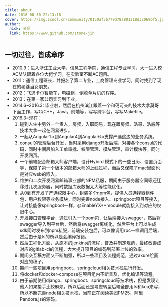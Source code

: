 ```yaml
---
title: about
date: 2018-08-30 22:13:18
cover: https://img.zcool.cn/community/0150af5b779d78a801218d32069bf5.jpg@1280w_1l_2o_100sh.webp
author: 
  nick: 金炳
  link: https://www.github.com/stone-jin
---
```


## 一切过往，皆成章序
- 2010.9：进入浙江工业大学，信息工程学院，通信工程专业学习，大一进入校ACM队跟着各位大佬学习，在实验室不断AC题目。
- 2011：通信工程班长，并报名了第二专业，工商管理专业学习，同时找到了现在的老婆当女朋友。
- 2012：飞思卡尔智能车，电磁组，倒腾单片机的程序。
- 2013：在第一家公司实习到毕业。
- 2014.6~2016.3: 毕业啦，然后在杭州滨江跟着一个和蔼可亲的技术大拿莫哥下面工作，写C/C++，Java，前端等，写写跨平台，写写Makefile。
- 2016.3~现在：
    1. 碰到人生中另外一个贵人，房叔，入职网易，现在跟房叔、浩哥、浩威等技术大拿一起在网易进步。
    2. 一起从Angular1.x到Angular4到Angular6.x支撑严选这边的业务系统。
    3. consul的管理后台开发，当时采用django开发后端，对接各个consul的代码，同时中间层加入工单审批、权限管理、模块管理，审计模块等。同时开发网页。
    4. 一个前端配合邮箱大师客户端，设计Hybird 模式下的一些日历、设置页面等，保障了第一个版本的邮箱大师的上线过程，而后又保障了mac里面也是对应web的嵌入。
    5. 维护和二次开发网易邮箱事业部的NPM私服，期间由于服务器空间等还迁移过几次服务器，同时数据库表数据太大等性能优化。
    6. 从0到有开发了严选权限中心，封装多个npm包，提供人员选择器组件包，用户权限等业务模块，同时完善node接入、springboot项目等接入，让对接能像springboot一样，@EnableYX**module就能接入到对应的权限中心。
    7. 开发接口管理平台，通过引入一个pom包，让后端接入swagger，然后将swagger导入到平台后，然后将swagger离线化，然后平台上可以生成sdk同时发布到npm私服，前端安装包后，可以像调用rpc一样调用后端，然后由于是ts的所以是会编译报错。
    8. 然后工程化方面，从原本的jenkins的流程，普及并制定规范，最终改善成对应的gitlab-ci的流程，大大提升项目的编码到部署上线的效率。
    9. 期间交互稿方面又不断加强，所以一些项目及流程规范，通过axure绘画对应的稿子。
    10. 期间一些项目用springboot、springcloud相关技术栈进行开发。
    11. 将docker和docker-compose在项目组内不断普及，优化编译等流程。
    12. 由于前期使用django、springboot、springcloud等技术栈，但是发现让他人如果接手比较麻烦，所以后面还是考虑转型后端全部用ts和koa来写，所以不断完善node相关技术栈，当前正在阅读美团PM25、阿里Pandora.js的源码。
